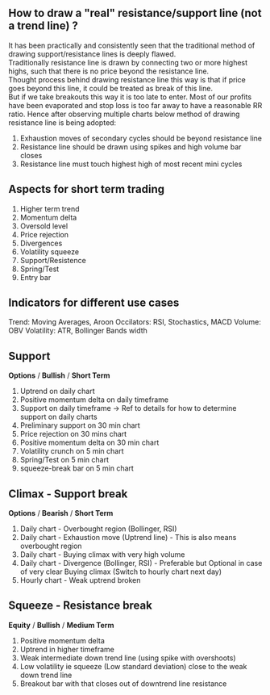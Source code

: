 ## How to draw a "real" resistance/support line (not a trend line) ? 
It has been practically and consistently seen that the traditional method of drawing support/resistance lines is deeply flawed.  
Traditionally resistance line is drawn by connecting two or more highest highs, such that there is no price beyond the resistance line.  
Thought process behind drawing resistance line this way is that if price goes beyond this line, it could be treated as break of this line.  
But if we take breakouts this way it is too late to enter. Most of our profits have been evaporated and stop loss is too far away to have a reasonable RR ratio. 
Hence after observing multiple charts below method of drawing resistance line is being adopted:

1. Exhaustion moves of secondary cycles should be beyond resistance line  
1. Resistance line should be drawn using spikes and high volume bar closes  
2. Resistance line must touch highest high of most recent mini cycles




## Aspects for short term trading

1. Higher term trend
2. Momentum delta
3. Oversold level
4. Price rejection
5. Divergences
6. Volatility squeeze
7. Support/Resistence
8. Spring/Test
9. Entry bar

## Indicators for different use cases
Trend: Moving Averages, Aroon
Occilators: RSI, Stochastics, MACD
Volume: OBV
Volatility: ATR, Bollinger Bands width

## Support
__Options__ / __Bullish__  / __Short Term__
1. Uptrend on daily chart
2. Positive momentum delta on daily timeframe
3. Support on daily timeframe -> Ref to details for how to determine support on daily charts
4. Preliminary support on 30 min chart
5. Price rejection on 30 mins chart
6. Positive momentum delta on 30 min chart
7. Volatility crunch on 5 min chart
8. Spring/Test on 5 min chart
9. squeeze-break bar on 5 min chart



## Climax - Support break
__Options__ / __Bearish__  / __Short Term__
1. Daily chart - Overbought region (Bollinger, RSI)
2. Daily chart - Exhaustion move (Uptrend line) - This is also means overbought region
3. Daily chart - Buying climax with very high volume
4. Daily chart - Divergence (Bollinger, RSI) - Preferable but Optional in case of very clear Buying climax (Switch to hourly chart next day)
5. Hourly chart - Weak uptrend broken

## Squeeze - Resistance break
__Equity__ / __Bullish__ / __Medium Term__
1. Positive momentum delta
2. Uptrend in higher timeframe
3. Weak intermediate down trend line (using spike with overshoots)
4. Low volatility ie squeeze (Low standard deviation) close to the weak down trend line
5. Breakout bar with that closes out of downtrend line resistance
<!--stackedit_data:
eyJoaXN0b3J5IjpbMTUzMDcxNjYzMCwtMTgyMDU5NzI1Myw4Mj
MyMjUxMDddfQ==
-->
